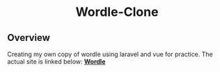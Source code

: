 <h1 align="center">Wordle-Clone</h1>

## Overview

Creating my own copy of wordle using laravel and vue for practice. The actual site is linked below:
**[Wordle](https://www.powerlanguage.co.uk/wordle/)**
